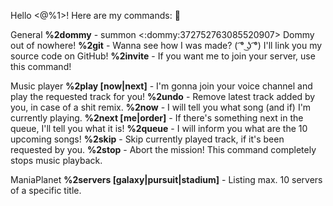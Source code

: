 Hello <@%1>! Here are my commands: :butterfly:

General
**%2dommy** - summon <:dommy:372752763085520907> Dommy out of nowhere!
**%2git** - Wanna see how I was made? ( ͡° ͜ʖ ͡°) I'll link you my source code on GitHub!
**%2invite** - If you want me to join your server, use this command!

Music player
**%2play <url> [now|next]** - I'm gonna join your voice channel and play the requested track for you!
**%2undo** - Remove latest track added by you, in case of a shit remix.
**%2now** - I will tell you what song (and if) I'm currently playing.
**%2next [me|order]** - If there's something next in the queue, I'll tell you what it is!
**%2queue** - I will inform you what are the 10 upcoming songs!
**%2skip** - Skip currently played track, if it's been requested by you.
**%2stop** - Abort the mission! This command completely stops music playback.

ManiaPlanet
**%2servers [galaxy|pursuit|stadium]** - Listing max. 10 servers of a specific title.